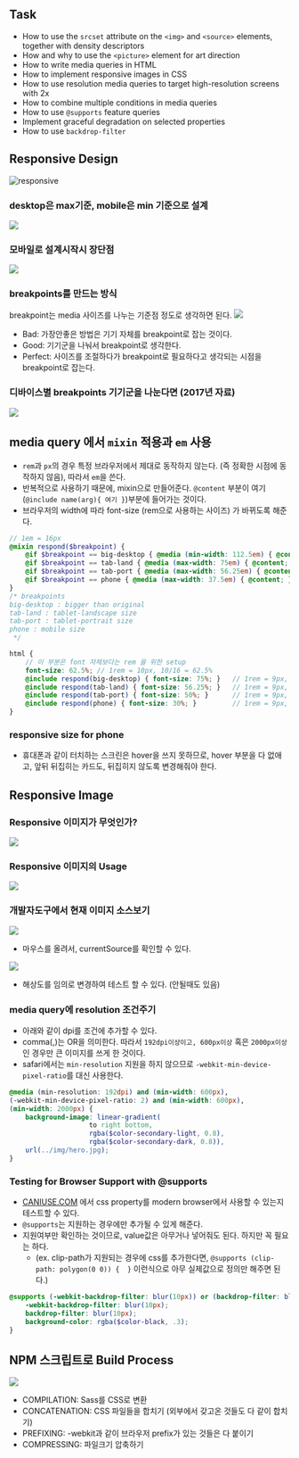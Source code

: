 ## Task
- How to use the `srcset` attribute on the `<img>` and `<source>` elements, together with density descriptors
- How and why to use the `<picture>` element for art direction
- How to write media queries in HTML
- How to implement responsive images in CSS
- How to use resolution media queries to target high-resolution screens with 2x
- How to combine multiple conditions in media queries
- How to use `@supports` feature queries
- Implement graceful degradation on selected properties
- How to use `backdrop-filter`

## Responsive Design

![responsive](./img/responsive.png)
### desktop은 max기준, mobile은 min 기준으로 설계
![](./img/res_width.png)

### 모바일로 설계시작시 장단점
![](./img/res_mobile_first.png)

### breakpoints를 만드는 방식
breakpoint는 media 사이즈를 나누는 기준점 정도로 생각하면 된다.
![](./img/res_breakpoint.png)
- Bad: 가장안좋은 방법은 기기 자체를 breakpoint로 잡는 것이다.
- Good: 기기군을 나눠서 breakpoint로 생각한다.
- Perfect: 사이즈를 조절하다가 breakpoint로 필요하다고 생각되는 시점을 breakpoint로 잡는다.

### 디바이스별 breakpoints 기기군을 나눈다면 (2017년 자료)
![](./img/res_breakpoint_sizes.png)

## media query 에서 `mixin` 적용과 `em` 사용
- `rem`과 `px`의 경우 특정 브라우저에서 제대로 동작하지 않는다. (즉 정확한 시점에 동작하지 않음), 따라서 `em`을 쓴다.
- 반복적으로 사용하기 때문에, mixin으로 만들어준다. `@content` 부분이 여기(`@include name(arg){ 여기 }`)부분에 들어가는 것이다.
- 브라우저의 width에 따라 font-size (rem으로 사용하는 사이즈) 가 바뀌도록 해준다.
```scss
// 1em = 16px
@mixin respond($breakpoint) {
    @if $breakpoint == big-desktop { @media (min-width: 112.5em) { @content; }; }   // above 1800px
    @if $breakpoint == tab-land { @media (max-width: 75em) { @content; }; }         // 1200px
    @if $breakpoint == tab-port { @media (max-width: 56.25em) { @content; }; }      // 900px
    @if $breakpoint == phone { @media (max-width: 37.5em) { @content; }; }          // 600px
}
/* breakpoints
big-desktop : bigger than original
tab-land : tablet-landscape size
tab-port : tablet-portrait size
phone : mobile size
 */
```
```scss
html {
    // 이 부분은 font 자체보다는 rem 을 위한 setup
    font-size: 62.5%; // 1rem = 10px, 10/16 = 62.5%
    @include respond(big-desktop) { font-size: 75%; }   // 1rem = 9px, 9/16 = 50% 
    @include respond(tab-land) { font-size: 56.25%; }   // 1rem = 9px, 9/16 = 50%
    @include respond(tab-port) { font-size: 50%; }      // 1rem = 9px, 9/16 = 50%
    @include respond(phone) { font-size: 30%; }         // 1rem = 9px, 9/16 = 50%
}
```

### responsive size for phone
- 휴대폰과 같이 터치하는 스크린은 hover을 쓰지 못하므로, hover 부분을 다 없애고, 앞뒤 뒤집히는 카드도, 뒤집히지 않도록 변경해줘야 한다.

## Responsive Image
### Responsive 이미지가 무엇인가?
![](./img/res_image.png)
### Responsive 이미지의 Usage
![](./img/res_image_usage.png)

### 개발자도구에서 현재 이미지 소스보기
![](./img/res_img_result.png)
- 마우스를 올려서, currentSource를 확인할 수 있다.

![](./img/res_img_resolution.png)
- 해상도를 임의로 변경하여 테스트 할 수 있다. (안될때도 있음)

### media query에 resolution 조건주기
- 아래와 같이 dpi를 조건에 추가할 수 있다.
- comma(,)는 OR을 의미한다. 따라서 `192dpi이상이고, 600px이상` 혹은 `2000px이상`인 경우만 큰 이미지를 쓰게 한 것이다.
- safari에서는 `min-resolution` 지원을 하지 않으므로 `-webkit-min-device-pixel-ratio`를 대신 사용한다.
```scss
@media (min-resolution: 192dpi) and (min-width: 600px),
(-webkit-min-device-pixel-ratio: 2) and (min-width: 600px),
(min-width: 2000px) {
    background-image: linear-gradient(
                    to right bottom,
                    rgba($color-secondary-light, 0.8),
                    rgba($color-secondary-dark, 0.8)),
    url(../img/hero.jpg);
}
```

### Testing for Browser Support with @supports
- [CANIUSE.COM](https://caniuse.com/) 에서 css property를 modern browser에서 사용할 수 있는지 테스트할 수 있다.
- `@supports`는 지원하는 경우에만 추가될 수 있게 해준다.
- 지원여부만 확인하는 것이므로, value값은 아무거나 넣어줘도 된다. 하지만 꼭 필요는 하다. 
  - (ex. clip-path가 지원되는 경우에 css를 추가한다면, `@supports (clip-path: polygon(0 0)) {  }` 이런식으로 아무 실제값으로 정의만 해주면 된다.)
```scss
@supports (-webkit-backdrop-filter: blur(10px)) or (backdrop-filter: blur(10px)) {
    -webkit-backdrop-filter: blur(10px);
    backdrop-filter: blur(10px);
    background-color: rgba($color-black, .3);
}
```

## NPM 스크립트로 Build Process
![](./img/build_process.png)
- COMPILATION: Sass를 CSS로 변환
- CONCATENATION: CSS 파일들을 합치기 (외부에서 갖고온 것들도 다 같이 합치기)
- PREFIXING: -webkit과 같이 브라우저 prefix가 있는 것들은 다 붙이기
- COMPRESSING: 파일크기 압축하기